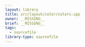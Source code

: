 ```yaml
---
layout: library
title: src/layout/color/colors.cpp
owner: __MISSING__
brief: __MISSING__
tags:
  - sourcefile
library-type: sourcefile
---
```

